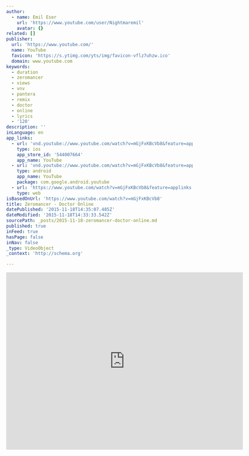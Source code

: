 ```yaml
---
author:
  - name: Emil Eser
    url: 'https://www.youtube.com/user/Nightmaremil'
    avatar: {}
related: []
publisher:
  url: 'https://www.youtube.com/'
  name: YouTube
  favicon: 'https://s.ytimg.com/yts/img/favicon-vflz7uhzw.ico'
  domain: www.youtube.com
keywords:
  - duration
  - zeromancer
  - views
  - vnv
  - pantera
  - remix
  - doctor
  - online
  - lyrics
  - '120'
description: ''
inLanguage: en
app_links:
  - url: 'vnd.youtube://www.youtube.com/watch?v=mGjFxKBcVb8&feature=applinks'
    type: ios
    app_store_id: '544007664'
    app_name: YouTube
  - url: 'vnd.youtube://www.youtube.com/watch?v=mGjFxKBcVb8&feature=applinks'
    type: android
    app_name: YouTube
    package: com.google.android.youtube
  - url: 'https://www.youtube.com/watch?v=mGjFxKBcVb8&feature=applinks'
    type: web
isBasedOnUrl: 'https://www.youtube.com/watch?v=mGjFxKBcVb8'
title: Zeromancer - Doctor Online
datePublished: '2015-11-18T14:35:07.485Z'
dateModified: '2015-11-18T14:33:33.542Z'
sourcePath: _posts/2015-11-18-zeromancer-doctor-online.md
published: true
inFeed: true
hasPage: false
inNav: false
_type: VideoObject
_context: 'http://schema.org'

---
```

<iframe src="https://cdn.embedly.com/widgets/media.html?src=https%3A%2F%2Fwww.youtube.com%2Fembed%2FmGjFxKBcVb8%3Ffeature%3Doembed&amp;url=https%3A%2F%2Fwww.youtube.com%2Fwatch%3Fv%3DmGjFxKBcVb8&amp;image=https%3A%2F%2Fi.ytimg.com%2Fvi%2FmGjFxKBcVb8%2Fhqdefault.jpg&amp;key=b7d04c9b404c499eba89ee7072e1c4f7&amp;type=text%2Fhtml&amp;schema=youtube" width="640" height="480" scrolling="no" frameborder="0" allowfullscreen="allowfullscreen" style=""></iframe>